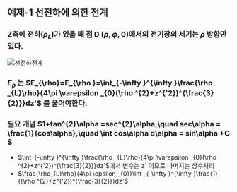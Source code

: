 
## 예제-1 선전하에 의한 전계

### Z축에 전하($\rho_{L}$)가 있을 때 점 D ($\rho , \phi ,0$)에서의 전기장의 세기는 $\rho$ 방향만 있다.  
![선전하전계](https://github.com/DooHub/Electromagnetic_Math/assets/99073912/0057c34b-0d30-48a0-8bc9-0ed18fdd4b0e)
### $E_{\rho}$ 는 $E_{\rho}=E_{\rho }=\int_{-\infty }^{\infty }\frac{\rho _{L}\rho}{4\pi \varepsilon _{0}(\rho ^{2}+z^{'2})^{\frac{3}{2}}}dz'$ 를 풀어야한다.


### 필요 개념 $1+tan^{2}\alpha =sec^{2}\alpha,\quad sec\alpha = \frac{1}{cos\alpha},\quad \int cos\alpha d\alpha = sin\alpha +C $

 + $\int_{-\infty }^{\infty }\frac{\rho _{L}\rho}{4\pi \varepsilon _{0}(\rho ^{2}+z^{'2})^{\frac{3}{2}}}dz'$에서 변수는 z' 이므로 나머지는 상수처리
 + $\frac{\rho_{L}\rho}{4\pi \epsilon _{0}}\int _{-\infty }^{\infty }\frac{1}{(\rho ^{2}+z^{'2})^{\frac{3}{2}}}dz'$
